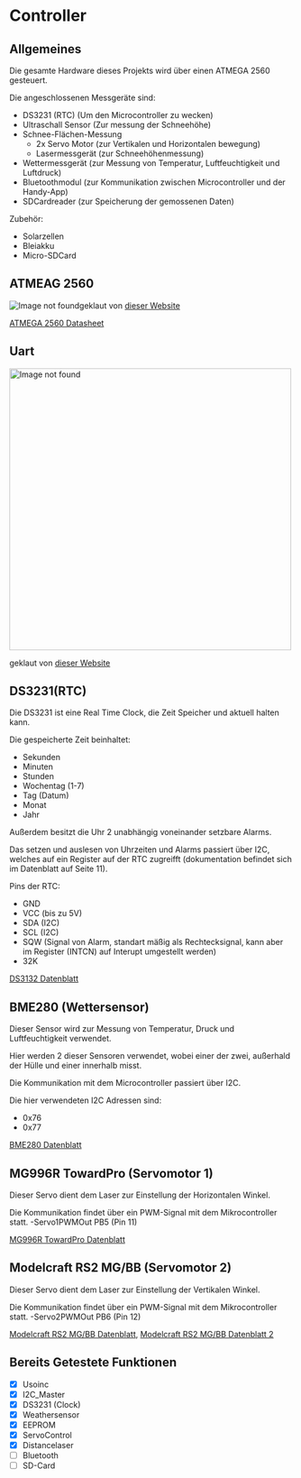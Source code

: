 # Controller

## Allgemeines

Die gesamte Hardware dieses Projekts wird über einen ATMEGA 2560 gesteuert.

Die angeschlossenen Messgeräte sind:
- DS3231 (RTC) (Um den Microcontroller zu wecken)
- Ultraschall Sensor (Zur messung der Schneehöhe)
- Schnee-Flächen-Messung
  - 2x Servo Motor (zur Vertikalen und Horizontalen bewegung)
  - Lasermessgerät (zur Schneehöhenmessung)
- Wettermessgerät (zur Messung von Temperatur, Luftfeuchtigkeit und Luftdruck)
- Bluetoothmodul (zur Kommunikation zwischen Microcontroller und der Handy-App)
- SDCardreader (zur Speicherung der gemossenen Daten)

Zubehör:
- Solarzellen
- Bleiakku
- Micro-SDCard


## ATMEAG 2560

<img src="https://www.exp-tech.de/media/image/10/64/e3/xARDUINO-Mega-Pinout-Diagram.png.pagespeed.ic.c8O2buxrE8.webp" alt="Image not found">geklaut von <a href="https://www.exp-tech.de/blog/arduino-mega-2560-pinbelegung">dieser Website</a></img>

<a href="https://ww1.microchip.com/downloads/en/devicedoc/atmel-2549-8-bit-avr-microcontroller-atmega640-1280-1281-2560-2561_datasheet.pdf">ATMEGA 2560 Datasheet</a>

## Uart

<img src="https://ae01.alicdn.com/kf/H6643303ef25f469e86cd438eaadb88f0u/3m-5m-silabs-CP210x-CP2102-USB-UART-TTL-3-3-v-Draht-Ende-f-r-PLC.jpg_Q90.jpg_.webp" alt="Image not found" width="500" height="500"></img>
<p>geklaut von <a href="https://de.aliexpress.com/item/32819446112.html">dieser Website</a></p>

## DS3231(RTC)

Die DS3231 ist eine Real Time Clock, die Zeit Speicher und aktuell halten kann.

Die gespeicherte Zeit beinhaltet:
- Sekunden
- Minuten
- Stunden
- Wochentag (1-7)
- Tag (Datum)
- Monat
- Jahr

Außerdem besitzt die Uhr 2 unabhängig voneinander setzbare Alarms.

Das setzen und auslesen von Uhrzeiten und Alarms passiert über I2C, welches auf ein Register auf der RTC zugreifft (dokumentation befindet sich im Datenblatt auf Seite 11).

Pins der RTC:
- GND
- VCC (bis zu 5V)
- SDA (I2C)
- SCL (I2C)
- SQW (Signal von Alarm, standart mäßig als Rechtecksignal, kann aber im Register (INTCN) auf Interupt umgestellt werden)
- 32K

<a href="https://datasheets.maximintegrated.com/en/ds/DS3231.pdf">DS3132 Datenblatt</a>


## BME280 (Wettersensor)

Dieser Sensor wird zur Messung von Temperatur, Druck und Luftfeuchtigkeit verwendet.

Hier werden 2 dieser Sensoren verwendet, wobei einer der zwei, außerhald der Hülle und einer innerhalb misst.

Die Kommunikation mit dem Microcontroller passiert über I2C.

Die hier verwendeten I2C Adressen sind:
- 0x76
- 0x77

<a href="https://www.mouser.com/datasheet/2/783/BST-BME280-DS002-1509607.pdf">BME280 Datenblatt</a>


## MG996R TowardPro (Servomotor 1)

Dieser Servo dient dem Laser zur Einstellung der Horizontalen Winkel.

Die Kommunikation findet über ein PWM-Signal mit dem Mikrocontroller statt.
-Servo1PWMOut	PB5 (Pin 11)

<a href="https://www.electronicoscaldas.com/datasheet/MG996R_Tower-Pro.pdf">MG996R TowardPro Datenblatt</a>


## Modelcraft RS2 MG/BB (Servomotor 2)

Dieser Servo dient dem Laser zur Einstellung der Vertikalen Winkel.

Die Kommunikation findet über ein PWM-Signal mit dem Mikrocontroller statt.
-Servo2PWMOut	PB6 (Pin 12)

<a href="https://www.conrad.com/p/modelcraft-standard-servo-rs2-mgbb-analogue-servo-gear-box-material-metal-connector-system-jr-205111">Modelcraft RS2 MG/BB Datenblatt</a>,
<a href="https://servodatabase.com/servo/modelcraft/rs-2">Modelcraft RS2 MG/BB Datenblatt 2</a>


## Bereits Getestete Funktionen

- [X] Usoinc
- [X] I2C_Master
- [X] DS3231 (Clock)
- [X] Weathersensor
- [X] EEPROM
- [X] ServoControl
- [X] Distancelaser
- [ ] Bluetooth
- [ ] SD-Card
